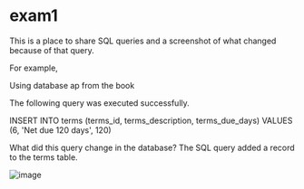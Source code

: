 # exam1
This is a place to share SQL queries and a screenshot of what changed because of that query.

For example,

Using database ap from the book

The following query was executed successfully.

INSERT INTO terms
    (terms_id, terms_description, terms_due_days)
VALUES
    (6, 'Net due 120 days', 120)

What did this query change in the database?
The SQL query added a record to the terms table.


![image](https://user-images.githubusercontent.com/123224676/215353880-e29f13a4-88d9-4911-95b6-7b33861e32c6.png)
